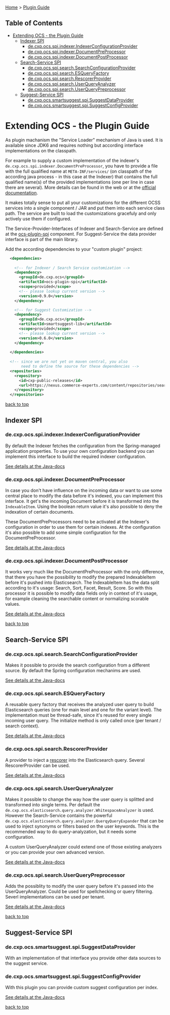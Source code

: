 [Home](./) > [Plugin Guide](./plugin_guide.md)

## Table of Contents

- [Extending OCS - the Plugin Guide](#extending-ocs-the-plugin-guide)
  - [Indexer SPI](#indexer-spi)
    - [de.cxp.ocs.spi.indexer.IndexerConfigurationProvider](#decxpocsspiindexerindexerconfigurationprovider)
    - [de.cxp.ocs.spi.indexer.DocumentPreProcessor](#decxpocsspiindexerdocumentpreprocessor)
    - [de.cxp.ocs.spi.indexer.DocumentPostProcessor](#decxpocsspiindexerdocumentpostprocessor)
  - [Search-Service SPI](#search-service-spi)
    - [de.cxp.ocs.spi.search.SearchConfigurationProvider](#decxpocsspisearchsearchconfigurationprovider)
    - [de.cxp.ocs.spi.search.ESQueryFactory](#decxpocsspisearchesqueryfactory)
    - [de.cxp.ocs.spi.search.RescorerProvider](#decxpocsspisearchrescorerprovider)
    - [de.cxp.ocs.spi.search.UserQueryAnalyzer](#decxpocsspisearchuserqueryanalyzer)
    - [de.cxp.ocs.spi.search.UserQueryPreprocessor](#decxpocsspisearchuserquerypreprocessor)
  - [Suggest-Service SPI](#suggest-service-spi)
    - [de.cxp.ocs.smartsuggest.spi.SuggestDataProvider](#decxpocssmartsuggestspisuggestdataprovider)
    - [de.cxp.ocs.smartsuggest.spi.SuggestConfigProvider](#decxpocssmartsuggestspisuggestconfigprovider)

# Extending OCS - the Plugin Guide

As plugin machanism the "Service Loader" mechanism of Java is used. It is available since JDK6 and requires nothing but according interface implementations on the classpath.

For example to supply a custom implementation of the indexer's `de.cxp.ocs.spi.indexer.DocumentPreProcessor`, you have to provide a file with the full qualified name at `META-INF/services/` (on classpath of the according java process - in this case at the Indexer) that contains the full qualified name(s) of the provided implementations (one per line in case there are several). More details can be found in the web or at the [official documentation](https://docs.oracle.com/javase/tutorial/ext/basics/spi.html).

It makes totally sense to put all your customizations for the different OCSS services into a single component / JAR and put them into each service class path. The service are built to load the customizations gracefuly and only actively use them if configured.

The Service-Provider-Interfaces of Indexer and Search-Service are defined at the [ocs-plugin-spi](https://github.com/CommerceExperts/open-commerce-search/tree/master/ocs-plugin-spi) component. For Suggest-Service the data provider interface is part of the main library.

Add the according dependencies to your "custom plugin" project:

```xml
  <dependencies>
  
    <!-- for Indexer / Search Service customization -->
    <dependency>
      <groupId>de.cxp.ocs</groupId>
      <artifactId>ocs-plugin-spi</artifactId>
      <scope>provided</scope>
      <!-- please lookup current version -->
      <version>0.9.0</version>
    </dependency>

    <!-- for Suggest Customization -->
    <dependency>
      <groupId>de.cxp.ocs</groupId>
      <artifactId>smartsuggest-lib</artifactId>
      <scope>provided</scope>
      <!-- please lookup current version -->
      <version>0.6.0</version>
    </dependency>
    
  </dependencies>
  
  <!-- since we are not yet on maven central, you also
       need to define the source for these dependencies -->
  <repositories>
    <repository>
      <id>cxp-public-releases</id>
      <url>https://nexus.commerce-experts.com/content/repositories/searchhub-external/</url>
    </repository>
  </repositories>
```

[back to top](#)

## Indexer SPI

### de.cxp.ocs.spi.indexer.IndexerConfigurationProvider

By default the Indexer fetches the configuration from the Spring-managed application properties. To use your own configuration backend you can implement this interface to build the required indexer configuration.

[See details at the Java-docs](javadoc.html#apidocs/de/cxp/ocs/spi/indexer/IndexerConfigurationProvider.html)

### de.cxp.ocs.spi.indexer.DocumentPreProcessor

In case you don't have influence on the incoming data or want to use some central place to modify the data before it's indexed, you can implement this interface. It get's the incoming Document before it is transformed into the `IndexableItem`. Using the boolean return value it's also possible to deny the indexation of certain documents.

These DocumentPreProcessors need to be activated at the Indexer's configuration in order to use them for certain indexes. At the configuration it's also possible to add some simple configuration for the DocumentPreProcessor.

[See details at the Java-docs](javadoc.html#apidocs/de/cxp/ocs/spi/indexer/DocumentPreProcessor.html)

### de.cxp.ocs.spi.indexer.DocumentPostProcessor

It works very much like the DocumentPreProcessor with the only difference, that there you have the possibility to modify the prepared IndexableItem before it's pushed into Elasticsearch. The IndexableItem has the data split according to it's usage: Search, Sort, Facet, Result, Score. So with this processor it is possible to modify data fields only in context of it's usage, for example cleaning the searchable content or normalizing scorable values.

[See details at the Java-docs](javadoc.html#apidocs/de/cxp/ocs/spi/indexer/DocumentPostProcessor.html)

[back to top](#)

## Search-Service SPI

### de.cxp.ocs.spi.search.SearchConfigurationProvider

Makes it possible to provide the search configuration from a different source. By default the Spring configuration mechanims are used.

[See details at the Java-docs](javadoc.html#apidocs/de/cxp/ocs/spi/search/SearchConfigurationProvider.html)

### de.cxp.ocs.spi.search.ESQueryFactory

A reusable query factory that receives the analyzed user query to build Elasticsearch queries (one for main level and one for the variant level).
The implementation must be thread-safe, since it's reused for every single incoming user query. The initialize method is only called once (per tenant / search context).

[See details at the Java-docs](javadoc.html#apidocs/de/cxp/ocs/spi/search/ESQueryFactory.html)

### de.cxp.ocs.spi.search.RescorerProvider

A provider to inject a [rescorer](https://www.elastic.co/guide/en/elasticsearch/reference/master/filter-search-results.html#rescore) into the Elasticsearch query.
Several RescorerProvider can be used.

[See details at the Java-docs](javadoc.html#apidocs/de/cxp/ocs/spi/search/RescorerProvider.html)

### de.cxp.ocs.spi.search.UserQueryAnalyzer

Makes it possible to change the way how the user query is splitted and transformed into single terms. Per default the `de.cxp.ocs.elasticsearch.query.analyzer.WhitespaceAnalyzer` is used. However the Search-Service contains the powerful `de.cxp.ocs.elasticsearch.query.analyzer.QuerqyQueryExpander` that can be used to inject synonyms or filters based on the user keywords. This is the recommended way to do query-analyzation, but it needs some configuration.

A custom UserQueryAnalyzer could extend one of those existing analyzers or you can provide your own advanced version.

[See details at the Java-docs](javadoc.html#apidocs/de/cxp/ocs/spi/search/UserQueryAnalyzer.html)

### de.cxp.ocs.spi.search.UserQueryPreprocessor

Adds the possiblity to modify the user query before it's passed into the UserQueryAnalyzer. Could be used for spellchecking or query filtering.
Severl implementations can be used per tenant.

[See details at the Java-docs](javadoc.html#apidocs/de/cxp/ocs/spi/search/UserQueryPreprocessor.html)

[back to top](#)

## Suggest-Service SPI

### de.cxp.ocs.smartsuggest.spi.SuggestDataProvider

With an implementation of that interface you provide other data sources to the suggest service.

### de.cxp.ocs.smartsuggest.spi.SuggestConfigProvider

With this plugin you can provide custom suggest configuration per index.

[See details at the Java-docs](javadoc.html#apidocs/de/cxp/ocs/smartsuggest/spi/SuggestDataProvider.html)

[back to top](#)
